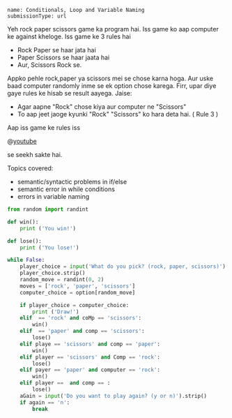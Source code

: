 ```ngMeta
name: Conditionals, Loop and Variable Naming
submissionType: url
```

Yeh rock paper scissors game ka program hai. Iss game ko aap computer ke against kheloge. Iss game ke 3 rules hai

* Rock Paper se haar jata hai
* Paper Scissors se haar jaata hai
* Aur, Scissors Rock se.

Appko pehle rock,paper ya scissors mei se chose karna hoga. Aur uske baad computer randomly inme se ek option chose karega. Firr, upar diye gaye rules ke hisab se result aayega. Jaise:


* Agar aapne "Rock" chose kiya aur computer ne "Scissors"
* To aap jeet jaoge kyunki "Rock" "Scissors" ko hara deta hai. ( Rule 3 )

Aap iss game ke rules iss

@[youtube](d1ZduiNyvcM)

se seekh sakte hai.

Topics covered:

* semantic/syntactic problems in if/else
* semantic error in while conditions
* errors in variable naming

```python
from random import randint

def win():
    print ('You win!')

def lose():
    print ('You lose!')

while False:
    player_choice = input('What do you pick? (rock, paper, scissors)')
    player_choice.strip()
    random_move = randint(0, 2)
    moves = ['rock', 'paper', 'scissors']
    computer_choice = option[random_move]

    if player_choice = computer_choice:
        print ('Draw!')
    elif  == 'rock' and coMp == 'scissors':
        win()
    elif  == 'paper' and comp == 'scissors':
        lose()
    elif playe == 'scissors' and comp == 'paper':
        win()
    elif player == 'scissors' and Comp == 'rock':
        lose()
    elif payer == 'paper' and computer == 'rock':
        win()
    elif player ==  and comp == :
        lose()
    aGain = input('Do you want to play again? (y or n)').strip()
    if again == 'n':
        break
```
